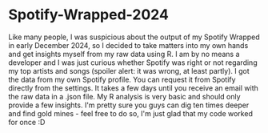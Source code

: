 # Spotify-Wrapped-2024
Like many people, I was suspicious about the output of my Spotify Wrapped in early December 2024, so I decided to take matters into my own hands and get insights myself from my raw data using R.
I am by no means a developer and I was just curious whether Spotify was right or not regarding my top artists and songs (spoiler alert: it was wrong, at least partly).
I got the data from my own Spotify profile. You can request it from Spotify directly from the settings. It takes a few days until you receive an email with the raw data in a .json file.
My R analysis is very basic and should only provide a few insights. I'm pretty sure you guys can dig ten times deeper and find gold mines - feel free to do so, I'm just glad that my code worked for once :D
